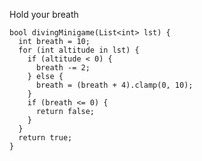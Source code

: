 Hold your breath

    bool divingMinigame(List<int> lst) {
      int breath = 10;
      for (int altitude in lst) {
        if (altitude < 0) {
          breath -= 2;
        } else {
          breath = (breath + 4).clamp(0, 10);
        }
        if (breath <= 0) {
          return false;
        }
      }
      return true;
    }
